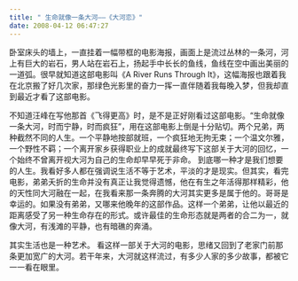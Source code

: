 ```yaml
---
title: " 生命就像一条大河——《大河恋》"
date: 2008-04-12 06:47:27
---
```


卧室床头的墙上，一直挂着一幅带框的电影海报，画面上是流过丛林的一条河，河上有巨大的岩石，男人站在岩石上，扬起手中长长的鱼线，鱼线在空中画出美丽的一道弧。很早就知道这部电影叫《A River Runs Through It》，这幅海报也跟着我在北京搬了好几次家，那绿色光影里的奋力一挥一直伴随着我每晚入梦，但我却直到最近才看了这部电影。

不知道汪峰在写他那首《飞得更高》时，是不是正好刚看过这部电影。“生命就像一条大河，时而宁静，时而疯狂”，用在这部电影上倒是十分贴切。两个兄弟，两种截然不同的人生。一个平静地按部就班，一个疯狂地无拘无束；一个温文尔雅，一个野性不羁；一个离开家乡获得职业上的成就最终写下这部关于大河的回忆，一个始终不曾离开视大河为自己的生命却早早死于非命。 到底哪一种才是我们想要的人生。我看好多人都在强调说生活不等于艺术，平淡的才是现实。但其实，看完电影，弟弟夭折的生命并没有真正让我觉得遗憾，他在有生之年活得那样精彩，他的天性同大河融在一起，在我看来那一条奔腾的大河其实更多是属于他的。哥哥是幸运的。如果没有弟弟，又哪来他晚年的这部作品。这样一个弟弟，让他以最近的距离感受了另一种生命存在的形式。或许最佳的生命形态就是两者的合二为一，就像大河，有浅滩的平静，也有暗礁的奔涌。 

其实生活也是一种艺术。 看这样一部关于大河的电影，思绪又回到了老家门前那条更加宽广的大河。若干年来，大河就这样流过，有多少人家的多少故事，都被它一一看在眼里。